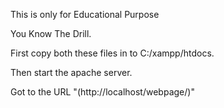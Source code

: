 This is only for Educational Purpose



You Know The Drill.

First copy both these files in to C:/xampp/htdocs.

Then start the apache server.

Got to the URL "(http://localhost/webpage/)"
